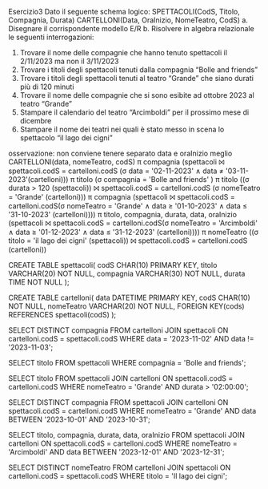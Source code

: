 Esercizio3
Dato il seguente schema logico:
SPETTACOLI(CodS, Titolo, Compagnia, Durata)
CARTELLONI(Data, OraInizio, NomeTeatro, CodS)
a. Disegnare il corrispondente modello E/R
b. Risolvere in algebra relazionale le seguenti interrogazioni:
1) Trovare il nome delle compagnie che hanno tenuto spettacoli il 2/11/2023 ma non il 3/11/2023
2) Trovare i titoli degli spettacoli tenuti dalla compagnia “Bolle and friends”
3) Trovare i titoli degli spettacoli tenuti al teatro “Grande” che siano durati più di 120 minuti
4) Trovare il nome delle compagnie che si sono esibite ad ottobre 2023 al teatro “Grande”
5) Stampare il calendario del teatro “Arcimboldi” per il prossimo mese di dicembre
6) Stampare il nome dei teatri nei quali è stato messo in scena lo spettacolo “il lago dei cigni”

osservazione: non conviene tenere separato data e oraInizio
              meglio CARTELLONI(data, nomeTeatro, codS)
π compagnia (spettacoli ⨝ spettacoli.codS = cartelloni.codS (σ data = '02-11-2023' ∧ data ≠ '03-11-2023'(cartelloni)))
π titolo (σ compagnia = 'Bolle and friends' )
π titolo ((σ durata > 120 (spettacoli)) ⨝ spettacoli.codS = cartelloni.codS (σ nomeTeatro = 'Grande' (cartelloni)))
π compagnia (spettacoli ⨝ spettacoli.codS = cartelloni.codS(σ nomeTeatro = 'Grande' ∧ data ≥ '01-10-2023' ∧ data ≤ '31-10-2023' (cartelloni))))
π titolo, compagnia, durata, data, oraInizio (spettacoli ⨝ spettacoli.codS = cartelloni.codS(σ nomeTeatro = 'Arcimboldi' ∧ data ≥ '01-12-2023' ∧ data ≤ '31-12-2023' (cartelloni))))
π nomeTeatro ((σ titolo = 'il lago dei cigni' (spettacoli)) ⨝ spettacoli.codS = cartelloni.codS (cartelloni))

CREATE TABLE spettacoli(
	  codS CHAR(10) PRIMARY KEY,
    titolo VARCHAR(20) NOT NULL,
    compagnia VARCHAR(30) NOT NULL,
    durata TIME NOT NULL
);

CREATE TABLE cartelloni(
	  data DATETIME PRIMARY KEY,
    codS CHAR(10) NOT NULL,
    nomeTeatro VARCHAR(20) NOT NULL,
    FOREIGN KEY(cods) REFERENCES spettacoli(codS)
);


SELECT 
	DISTINCT compagnia
FROM 
	cartelloni
	JOIN spettacoli ON cartelloni.codS = spettacoli.codS
WHERE
	data = '2023-11-02' 
 	AND data != '2023-11-03';


SELECT 
	titolo
FROM 
	spettacoli
WHERE
	compagnia = 'Bolle and friends';


SELECT 
	titolo
FROM 
	spettacoli
	JOIN cartelloni ON spettacoli.codS = cartelloni.codS
WHERE 
	nomeTeatro = 'Grande' 
 	AND durata > '02:00:00';


SELECT 
	DISTINCT compagnia
FROM 
	spettacoli
	JOIN cartelloni ON spettacoli.codS = cartelloni.codS
WHERE
	nomeTeatro = 'Grande' 
 	AND data BETWEEN '2023-10-01' 
  	AND '2023-10-31';


SELECT 
	titolo, compagnia, durata, data, oraInizio
FROM 
	spettacoli
	JOIN cartelloni ON spettacoli.codS = cartelloni.codS
WHERE 
	nomeTeatro = 'Arcimboldi' 
 	AND data BETWEEN '2023-12-01' 
  	AND '2023-12-31';


SELECT 
	DISTINCT nomeTeatro
FROM 
	cartelloni
	JOIN spettacoli ON cartelloni.codS = spettacoli.codS
WHERE 
	titolo = 'Il lago dei cigni';


